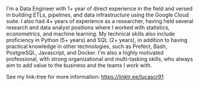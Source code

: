 <!--  "I don't know, it's kinda fun figuring shit out."

 Pryzbylewski, The Wire
 -->
 
I'm a Data Engineer with 1+ year of direct experience in the field and versed in building ETLs, pipelines, and data infrastructure using the Google Cloud suite. I also had 4+ years of experience as a researcher, having held several research and data analyst positions where I worked with statistics, econometrics, and machine learning. My technical skills also include proficiency in Python (5+ years) and SQL (2+ years), in addition to having practical knowledge in other technologies, such as Prefect, Bash, PostgreSQL, Javascript, and Docker. I'm also a highly motivated professional, with strong organizational and multi-tasking skills, who always aim to add value to the business and the teams I work with.

See my link-tree for more information: https://linktr.ee/lucascr91

<!-- ![Top Langs](https://github-readme-stats.vercel.app/api/top-langs/?username=lucascr91&hide=jupyter%20notebook,html,tex,css,mako)
 -->
[1]: https://github.com/basedosdados

